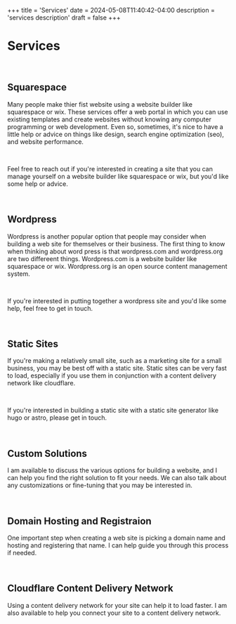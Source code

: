 +++
title = 'Services'
date = 2024-05-08T11:40:42-04:00
description = 'services description'
draft = false
+++

# Services

<br>

## Squarespace

Many people make thier fist website using a website builder like squarespace or wix.  These services offer a web portal in which you can use existing templates and create websites without knowing any computer programming or web development.  Even so, sometimes, it's nice to have a little help or advice on things like design, search engine optimization (seo), and website performance.  

<br>

Feel free to reach out if you're interested in creating a site that you can manage yourself on a website builder like squarespace or wix, but you'd like some help or advice.

<br>

## Wordpress

Wordpress is another popular option that people may consider when building a web site for themselves or their business.  The first thing to know when thinking about word press is that wordpress.com and wordpress.org are two differeent things.  Wordpress.com is a website builder like squarespace or wix.  Wordpress.org is an open source content management system.  

<br>

If you're interested in putting together a wordpress site and you'd like some help, feel free to get in touch.

<br>

## Static Sites

If you're making a relatively small site, such as a marketing site for a small business, you may be best off with a static site.  Static sites can be very fast to load, especially if you use them in conjunction with a content delivery network like cloudflare.

<br>

If you're interested in building a static site with a static site generator like hugo or astro, please get in touch.

<br>

## Custom Solutions

I am available to discuss the various options for building a website, and I can help you find the right solution to fit your needs.  We can also talk about any customizations or fine-tuning that you may be interested in.

<br>

## Domain Hosting and Registraion

One important step when creating a web site is picking a domain name and hosting and registering that name.  I can help guide you through this process if needed.

<br>

## Cloudflare Content Delivery Network

Using a content delivery network for your site can help it to load faster.  I am also available to help you connect your site to a content delivery network.

<br>
